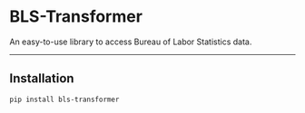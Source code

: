 # BLS-Transformer

An easy-to-use library to access Bureau of Labor Statistics data.
***

## Installation
`pip install bls-transformer`
